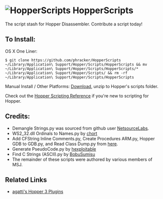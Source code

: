 <img src="https://i.imgur.com/0K0YKsg.png" alt="HopperScripts"> **HopperScripts**
===


The script stash for Hopper Disassembler.  Contribute a script today!

To Install:
---
OS X One Liner:
```
$ git clone https://github.com/phracker/HopperScripts ~/Library/Application\ Support/Hopper/Scripts/HopperScripts && mv ~/Library/Application\ Support/Hopper/Scripts/HopperScripts/* ~/Library/Application\ Support/Hopper/Scripts/ && rm -rf ~/Library/Application\ Support/Hopper/Scripts/HopperScripts
```
Manual Install / Other Platforms: [Download](https://github.com/phracker/HopperScripts/archive/master.zip), unzip to Hopper's scripts folder.

Check out the [Hopper Scripting Reference](https://github.com/phracker/HopperScripts/wiki/Hopper-Script-Reference) if you're new to scripting for Hopper.

Credits:
---
* Demangle Strings.py was sourced from github user [NetsourceLabs](https://github.com/NetsourceLabs/HopperScripts).
* WS2_32.dll Ordinals to Names.py by [chort](https://www.effu.se/2012/12/Scripting-Hopper-Disassembler---WS2_32.dll-Ordinals-to-Names)
* Add CFString Inline Comments.py, Create Procedures ARM.py, Hopper GDB to GDB.py, and Read Class Dump.py from [here](https://code.google.com/p/useful-hopper-scripts/).
* Generate PseudoCode.py by [hexploitable](https://github.com/hexploitable/hopperScripts)
* Find C Strings (ASCII).py by [BobuSumisu](https://github.com/BobuSumisu/HopperScripts)
* The remainder of these scripts were authored by various members of MSJ.

Related Links
---
* [agatti's Hopper 3 Plugins](https://github.com/agatti/hopper-plugins)
